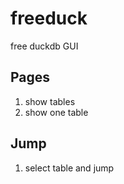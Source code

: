 # freeduck

free duckdb GUI

## Pages

1. show tables
2. show one table

## Jump

1. select table and jump
